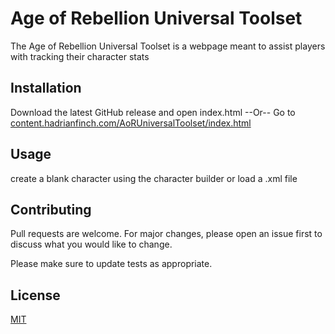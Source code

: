 # Age of Rebellion Universal Toolset

The Age of Rebellion Universal Toolset is a webpage meant to assist players with tracking their character stats

## Installation

Download the latest GitHub release and open index.html
--Or--
Go to [content.hadrianfinch.com/AoRUniversalToolset/index.html](content.hadrianfinch.com/AoRUniversalToolset/index.html)


## Usage
create a blank character using the character builder or load a .xml file

## Contributing
Pull requests are welcome. For major changes, please open an issue first to discuss what you would like to change.

Please make sure to update tests as appropriate.

## License
[MIT](https://choosealicense.com/licenses/mit/)
